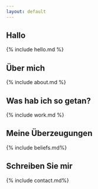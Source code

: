 ```yaml
---
layout: default
---
```


<section class="hello" markdown="1">

## Hallo

{% include hello.md %}
</section>

<section class="about" markdown="1">

## Über mich

{% include about.md %}
</section>

<section class="work" markdown="1">

## Was hab ich so getan?

{% include work.md %}
</section>

<section class="beliefs" markdown="1">

## Meine Überzeugungen

{% include beliefs.md%}
</section>

<section class="beliefs" markdown="1">

## Schreiben Sie mir

{% include contact.md%}
</section>
